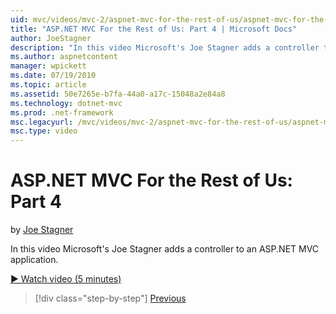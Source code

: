 ```yaml
---
uid: mvc/videos/mvc-2/aspnet-mvc-for-the-rest-of-us/aspnet-mvc-for-the-rest-of-us-part-4
title: "ASP.NET MVC For the Rest of Us: Part 4 | Microsoft Docs"
author: JoeStagner
description: "In this video Microsoft's Joe Stagner adds a controller to an ASP.NET MVC application."
ms.author: aspnetcontent
manager: wpickett
ms.date: 07/19/2010
ms.topic: article
ms.assetid: 50e7265e-b7fa-44a0-a17c-15048a2e84a8
ms.technology: dotnet-mvc
ms.prod: .net-framework
msc.legacyurl: /mvc/videos/mvc-2/aspnet-mvc-for-the-rest-of-us/aspnet-mvc-for-the-rest-of-us-part-4
msc.type: video
---
```

ASP.NET MVC For the Rest of Us: Part 4
====================
by [Joe Stagner](https://github.com/JoeStagner)

In this video Microsoft's Joe Stagner adds a controller to an ASP.NET MVC application.

[&#9654; Watch video (5 minutes)](https://channel9.msdn.com/Blogs/ASP-NET-Site-Videos/aspnet-mvc-for-the-rest-of-us-part-4)

>[!div class="step-by-step"]
[Previous](aspnet-mvc-for-the-rest-of-us-part-3.md)
